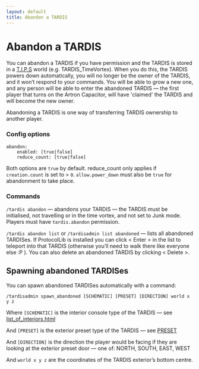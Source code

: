 ```yaml
---
layout: default
title: Abandon a TARDIS
---
```


Abandon a TARDIS
================

You can abandon a TARDIS if you have permission and the TARDIS is stored in a [T.I.P.S](tips.html) world (e.g. TARDIS_TimeVortex). When you do this, the TARDIS powers down automatically, you will no longer be the owner of the TARDIS, and it won’t respond to your commands. You will be able to grow a new one, and any person will be able to enter the abandoned TARDIS — the first player that turns on the Artron Capacitor, will have 'claimed' the TARDIS and will become the new owner.

Abandoning a TARDIS is one way of transferring TARDIS ownership to another player.

### Config options

    abandon:
        enabled: [true|false]
        reduce_count: [true|false]

Both options are `true` by default. reduce\_count only applies if `creation.count` is set to > `0`. `allow.power_down` must also be `true` for abandonment to take place.

### Commands

`/tardis abandon` — abandons your TARDIS — the TARDIS must be initialised, not travelling or in the time vortex, and not set to Junk mode. Players must have `tardis.abandon` permission.

`/tardis abandon list` or `/tardisadmin list abandoned` — lists all abandoned TARDISes. If ProtocolLib is installed you can click < Enter > in the list to teleport into that TARDIS (otherwise you’ll need to walk there like everyone else :P ). You can also delete an abandoned TARDIS by clicking < Delete >.

Spawning abandoned TARDISes
---------------------------

You can spawn abandoned TARDISes automatically with a command:

    /tardisadmin spawn_abandoned [SCHEMATIC] [PRESET] [DIRECTION] world x y z

Where `[SCHEMATIC]` is the interior console type of the TARDIS — see [list\_of\_interiors.html](list_of_interiors.html)

And `[PRESET]` is the exterior preset type of the TARDIS — see [PRESET](http://thenosefairy.duckdns.org/TARDIS_java_docs/me/eccentric_nz/TARDIS/enumeration/PRESET.html)

And `[DIRECTION]` is the direction the player would be facing if they are looking at the exterior preset door — one of: NORTH, SOUTH, EAST, WEST

And `world x y z` are the coordinates of the TARDIS exterior’s bottom centre.
